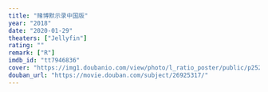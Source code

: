 ```yaml
---
title: "赌博默示录中国版"
year: "2018"
date: "2020-01-29"
theaters: ["Jellyfin"]
rating: ""
remark: ["R"]
imdb_id: "tt7946836"
cover: "https://img1.doubanio.com/view/photo/l_ratio_poster/public/p2525528688.jpg"
douban_url: "https://movie.douban.com/subject/26925317/"
---
```


